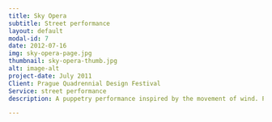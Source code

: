 ```yaml
---
title: Sky Opera
subtitle: Street performance
layout: default
modal-id: 7
date: 2012-07-16
img: sky-opera-page.jpg
thumbnail: sky-opera-thumb.jpg
alt: image-alt
project-date: July 2011
Client: Prague Quadrennial Design Festival
Service: street performance
description: A puppetry performance inspired by the movement of wind. Performed as a street show in London, and as part of the Prague Quadrennial Design Festival. Photograph- Jemima Yong

---
```

